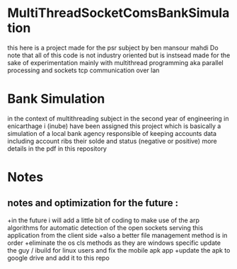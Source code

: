 # MultiThreadSocketComsBankSimulation

this here is a project made for the psr subject by ben mansour mahdi
Do note that all of this code is not industry oriented but is instsead made for the sake of experimentation
mainly with multithread programming aka parallel processing and sockets tcp communication over lan 

# Bank Simulation

in the context of multithreading  subject in the second year of engineering in enicarthage 
i (inube) have been assigned this project which is basically a simulation of a local bank agency responsible of keeping 
accounts data including account ribs their solde and status (negative or positive)
more details in the pdf in this repository 



# Notes

## notes and optimization for the future :
+in the future i will add a little bit of coding to make use of the arp algorithms for automatic detection of the open sockets serving this application
from the client side 
+also a better file management method is in order 
+eliminate the os cls methods as they are windows specific 
update the guy / ibuild for linux users and fix the mobile apk app
+update the apk to google drive and add it to this repo

